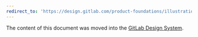 ```yaml
---
redirect_to: 'https://design.gitlab.com/product-foundations/illustration'
---
```


The content of this document was moved into the [GitLab Design System](https://design.gitlab.com/product-foundations/illustration).
